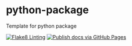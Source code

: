 # python-package
Template for python package

[![Flake8 Linting](https://github.com/guionardo/python-package/actions/workflows/python-lint.yml/badge.svg)](https://github.com/guionardo/python-package/actions/workflows/python-lint.yml)
[![Publish docs via GitHub Pages](https://github.com/guionardo/python-package/actions/workflows/mkdocs.yml/badge.svg)](https://github.com/guionardo/python-package/actions/workflows/mkdocs.yml)